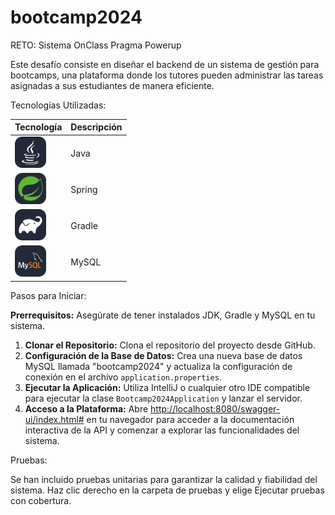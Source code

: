 # bootcamp2024

RETO: Sistema OnClass Pragma Powerup

Este desafío consiste en diseñar el backend de un sistema de gestión para bootcamps, una plataforma donde los tutores pueden administrar las tareas asignadas a sus estudiantes de manera eficiente.

Tecnologías Utilizadas:

| Tecnología | Descripción |
|------------|-------------|
| <img src="https://github.com/tandpfun/skill-icons/blob/main/icons/Java-Dark.svg" alt="Java Icon" width="50" height="50" /> | Java |
| <img src="https://github.com/tandpfun/skill-icons/blob/main/icons/Spring-Dark.svg" alt= "Spring icon" width="50" height="50"/> | Spring |
| <img src="https://github.com/tandpfun/skill-icons/blob/main/icons/Gradle-Dark.svg" alt= "Gradle icon" width="50" height="50"/> | Gradle |
| <img src="https://github.com/tandpfun/skill-icons/blob/main/icons/MySQL-Dark.svg" alt= "MySQL icon" width="50" height="50"/> | MySQL |

Pasos para Iniciar:

**Prerrequisitos:** Asegúrate de tener instalados JDK, Gradle y MySQL en tu sistema.

1. **Clonar el Repositorio:** Clona el repositorio del proyecto desde GitHub.
2. **Configuración de la Base de Datos:** Crea una nueva base de datos MySQL llamada "bootcamp2024" y actualiza la configuración de conexión en el archivo `application.properties`.
3. **Ejecutar la Aplicación:** Utiliza IntelliJ o cualquier otro IDE compatible para ejecutar la clase `Bootcamp2024Application` y lanzar el servidor.
4. **Acceso a la Plataforma:** Abre [http://localhost:8080/swagger-ui/index.html#](http://localhost:8080/swagger-ui/index.html#) en tu navegador para acceder a la documentación interactiva de la API y comenzar a explorar las funcionalidades del sistema.

Pruebas:

Se han incluido pruebas unitarias para garantizar la calidad y fiabilidad del sistema. Haz clic derecho en la carpeta de pruebas y elige Ejecutar pruebas con cobertura.
